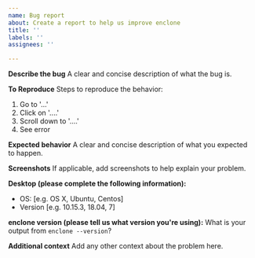 ```yaml
---
name: Bug report
about: Create a report to help us improve enclone
title: ''
labels: ''
assignees: ''

---
```


**Describe the bug**
A clear and concise description of what the bug is.

**To Reproduce**
Steps to reproduce the behavior:
1. Go to '...'
2. Click on '....'
3. Scroll down to '....'
4. See error

**Expected behavior**
A clear and concise description of what you expected to happen.

**Screenshots**
If applicable, add screenshots to help explain your problem.

**Desktop (please complete the following information):**
 - OS: [e.g. OS X, Ubuntu, Centos]
 - Version [e.g. 10.15.3, 18.04, 7]

**enclone version (please tell us what version you're using):**
What is your output from `enclone --version`?

**Additional context**
Add any other context about the problem here.
